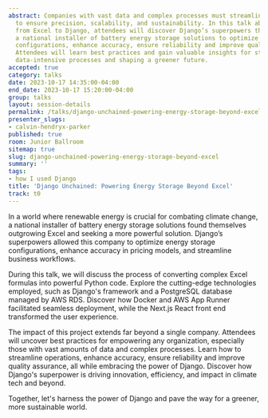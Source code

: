 ```yaml
---
abstract: Companies with vast data and complex processes must streamline their operations
  to ensure precision, scalability, and sustainability. In this talk about transitioning
  from Excel to Django, attendees will discover Django’s superpowers that enabled
  a national installer of battery energy storage solutions to optimize energy storage
  configurations, enhance accuracy, ensure reliability and improve quality assurance.
  Attendees will learn best practices and gain valuable insights for streamlining
  data-intensive processes and shaping a greener future.
accepted: true
category: talks
date: 2023-10-17 14:35:00-04:00
end_date: 2023-10-17 15:20:00-04:00
group: talks
layout: session-details
permalink: /talks/django-unchained-powering-energy-storage-beyond-excel/
presenter_slugs:
- calvin-hendryx-parker
published: true
room: Junior Ballroom
sitemap: true
slug: django-unchained-powering-energy-storage-beyond-excel
summary: ''
tags:
- how I used Django
title: 'Django Unchained: Powering Energy Storage Beyond Excel'
track: t0
---
```


In a world where renewable energy is crucial for combating climate change, a national installer of battery energy storage solutions found themselves outgrowing Excel and seeking a more powerful solution. Django’s superpowers allowed this company to optimize energy storage configurations, enhance accuracy in pricing models, and streamline business workflows.

During this talk, we will discuss the process of converting complex Excel formulas into powerful Python code. Explore the cutting-edge technologies employed, such as Django's framework and a PostgreSQL database managed by AWS RDS. Discover how Docker and AWS App Runner facilitated seamless deployment, while the Next.js React front end transformed the user experience.

The impact of this project extends far beyond a single company. Attendees will uncover best practices for empowering any organization, especially those with vast amounts of data and complex processes. Learn how to streamline operations, enhance accuracy, ensure reliability and improve quality assurance, all while embracing the power of Django. Discover how Django's superpower is driving innovation, efficiency, and impact in climate tech and beyond. 

Together, let's harness the power of Django and pave the way for a greener, more sustainable world.
